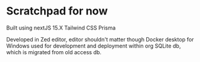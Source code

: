 # Scratchpad for now

Built using nextJS 15.X
Tailwind CSS
Prisma

Developed in Zed editor, editor shouldn't matter though
Docker desktop for Windows used for development and deployment within org
SQLite db, which is migrated from old access db.
